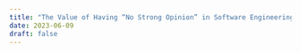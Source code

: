 ```yaml
---
title: "The Value of Having “No Strong Opinion” in Software Engineering"
date: 2023-06-09
draft: false
---
```

